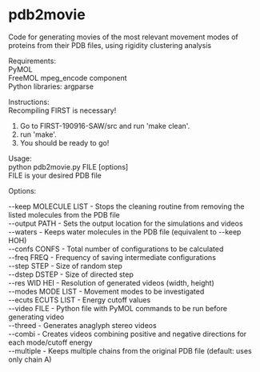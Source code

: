 # pdb2movie
Code for generating movies of the most relevant movement modes of proteins from their PDB files, using rigidity clustering analysis


Requirements:     
PyMOL     
FreeMOL mpeg_encode component     
Python libraries: argparse        

Instructions:      
Recompiling FIRST is necessary!
1) Go to FIRST-190916-SAW/src and run 'make clean'.
2) run 'make'.
3) You should be ready to go!    

Usage:     
python pdb2movie.py FILE [options]    
FILE is your desired PDB file    

Options:     

--keep MOLECULE LIST - Stops the cleaning routine from removing the listed molecules from the PDB file     
--output PATH - Sets the output location for the simulations and videos    
--waters - Keeps water molecules in the PDB file (equivalent to --keep HOH)     
--confs CONFS -        Total number of configurations to be calculated     
--freq FREQ   -        Frequency of saving intermediate configurations        
--step STEP    -       Size of random step       
--dstep DSTEP    -     Size of directed step        
--res WID HEI    -     Resolution of generated videos (width, height)      
--modes MODE LIST -    Movement modes to be investigated           
--ecuts ECUTS LIST -   Energy cutoff values        
--video FILE        -  Python file with PyMOL commands to be run before generating video            
--threed    -     Generates anaglyph stereo videos     
--combi     -          Creates videos combining positive and negative directions for each mode/cutoff energy      
--multiple      -     Keeps multiple chains from the original PDB file (default: uses only chain A)   
